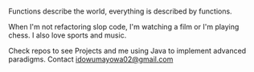 #
Functions describe the world, everything is described by functions.

When I'm not refactoring slop code, I'm watching a film or I'm playing chess.
I also love sports and music.

Check repos to see Projects and me using Java to implement advanced paradigms.
Contact idowumayowa02@gmail.com


